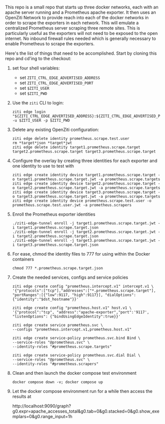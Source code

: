 This repo is a small repo that starts up three docker networks, each with an apache server running and a Prometheus
apache exporter. It then uses an OpenZiti Network to provide reach into each of the docker networks in order to
scrape the exporters in each network. This will emulate a centralized Prometheus server scraping three remote sites.
This is particularly useful as the exporters will not need to be exposed to the open internet. No inbound firewall
rules needed which is generally necessary to enable Prometheus to scrape the exporters.

Here's the list of things that need to be accomplished. Start by cloning this repo and cd'ing to the checkout:
1. set four shell variables:
   * set `ZITI_CTRL_EDGE_ADVERTISED_ADDRESS`
   * set `ZITI_CTRL_EDGE_ADVERTISED_PORT`
   * set `$ZITI_USER`
   * set `$ZITI_PWD`
   
1. Use the `ziti` CLI to login:

       ziti edge login "${ZITI_CTRL_EDGE_ADVERTISED_ADDRESS}:${ZITI_CTRL_EDGE_ADVERTISED_PORT}" -u $ZITI_USER -p $ZITI_PWD 
1. Delete any existing OpenZiti configuration:

       ziti edge delete identity prometheus.scrape.test.user
       rm *target*json *target*jwt
       ziti edge delete identity target1.prometheus.scrape.target target2.prometheus.scrape.target target3.prometheus.scrape.target
       
1. Configure the overlay by creating three identities for each exporter and one identity to use to test with

       ziti edge create identity device target1.prometheus.scrape.target -o target1.prometheus.scrape.target.jwt -a prometheus.scrape.targets
       ziti edge create identity device target2.prometheus.scrape.target -o target2.prometheus.scrape.target.jwt -a prometheus.scrape.targets
       ziti edge create identity device target3.prometheus.scrape.target -o target3.prometheus.scrape.target.jwt -a prometheus.scrape.targets
       ziti edge create identity device prometheus.scrape.test.user -o prometheus.scrape.test.user.jwt -a prometheus.scrapers

1. Enroll the Prometheus exporter identities
       
       ./ziti-edge-tunnel enroll -j target1.prometheus.scrape.target.jwt -i target1.prometheus.scrape.target.json
       ./ziti-edge-tunnel enroll -j target2.prometheus.scrape.target.jwt -i target2.prometheus.scrape.target.json
       ./ziti-edge-tunnel enroll -j target3.prometheus.scrape.target.jwt -i target3.prometheus.scrape.target.json

1. For ease, chmod the identity files to 777 for using within the Docker containers

       chmod 777 *.prometheus.scrape.target.json

1. Create the needed services, configs and service policies

       ziti edge create config "prometheus.intercept.v1" intercept.v1 \
       '{"protocols":["tcp"],"addresses":["*.prometheus.scrape.target"], "portRanges":[{"low":9117, "high":9117}], "dialOptions":{"identity":"$dst_hostname"}}'
       
       ziti edge create config "prometheus.host.v1" host.v1 \
       '{"protocol":"tcp", "address":"apache-exporter","port":'9117', "listenOptions": {"bindUsingEdgeIdentity":true}}'
       
       ziti edge create service prometheus.svc \
       --configs "prometheus.intercept.v1,prometheus.host.v1"
       
       ziti edge create service-policy prometheus.svc.bind Bind \
       --service-roles "@prometheus.svc" \
       --identity-roles "#prometheus.scrape.targets"
       
       ziti edge create service-policy prometheus.svc.dial Dial \
       --service-roles "@prometheus.svc" \
       --identity-roles "#prometheus.scrapers"

1. Clean and then launch the docker compose test environment

       docker compose down -v; docker compose up


1. Let the docker compose environment run for a while then access the results at 

   http://localhost:9090/graph?g0.expr=apache_accesses_total&g0.tab=0&g0.stacked=0&g0.show_exemplars=0&g0.range_input=1h



